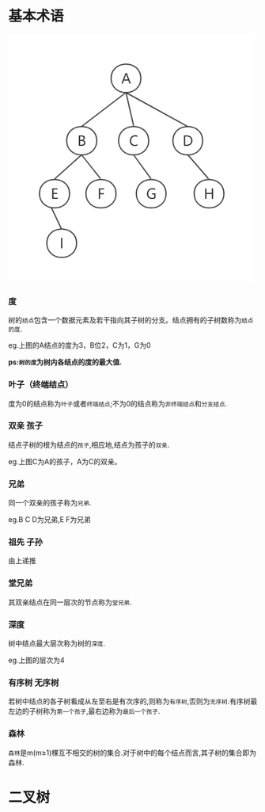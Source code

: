 # 基本术语

![](./images/tree01.png)

### 度

树的`结点`包含一个数据元素及若干指向其子树的分支。结点拥有的子树数称为`结点的度`.

eg.上图的A结点的度为3，B位2，C为1，G为0

**ps:`树的度`为树内各结点的度的最大值.**

### 叶子（终端结点）

度为0的结点称为`叶子`或者`终端结点`;不为0的结点称为`非终端结点`和`分支结点`.

### 双亲 孩子

结点子树的根为结点的`孩子`,相应地,结点为孩子的`双亲`.

eg.上图C为A的孩子，A为C的双亲。

### 兄弟

同一个双亲的孩子称为`兄弟`.

eg.B C D为兄弟,E F为兄弟

### 祖先 子孙

由上递推

### 堂兄弟

其双亲结点在同一层次的节点称为`堂兄弟`.

### 深度

树中结点最大层次称为树的`深度`.

eg.上图的层次为4

### 有序树 无序树

若树中结点的各子树看成从左至右是有次序的,则称为`有序树`,否则为`无序树`.有序树最左边的子树称为`第一个孩子`,最右边称为`最后一个孩子`.

### 森林

`森林`是m(m≥1)棵互不相交的树的集合.对于树中的每个结点而言,其子树的集合即为森林.





# 二叉树












